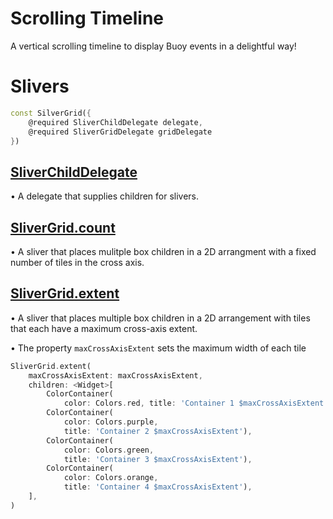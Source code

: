 # Scrolling Timeline

A vertical scrolling timeline to display Buoy events in a delightful way!

# Slivers

````dart
const SilverGrid({
    @required SliverChildDelegate delegate,
    @required SliverGridDelegate gridDelegate
})

````

## [SliverChildDelegate](https://api.flutter.dev/flutter/widgets/SliverChildDelegate-class.html)

• A delegate that supplies children for slivers.


## [SliverGrid.count](https://api.flutter.dev/flutter/widgets/SliverGrid/SliverGrid.count.html)

• A sliver that places mulitple box children in a 2D arrangment with a fixed number of tiles in the cross axis.

## [SliverGrid.extent](https://api.flutter.dev/flutter/widgets/SliverGrid/SliverGrid.extent.html)

• A sliver that places multiple box children in a 2D arrangement with tiles that each have a maximum cross-axis extent.

• The property `maxCrossAxisExtent` sets the maximum width of each tile

````dart
SliverGrid.extent(
    maxCrossAxisExtent: maxCrossAxisExtent,
    children: <Widget>[
        ColorContainer(
            color: Colors.red, title: 'Container 1 $maxCrossAxisExtent'),
        ColorContainer(
            color: Colors.purple,
            title: 'Container 2 $maxCrossAxisExtent'),
        ColorContainer(
            color: Colors.green,
            title: 'Container 3 $maxCrossAxisExtent'),
        ColorContainer(
            color: Colors.orange,
            title: 'Container 4 $maxCrossAxisExtent'),
    ],
)
````

